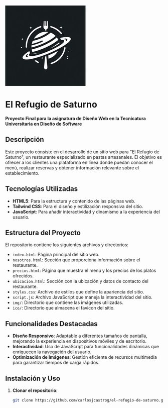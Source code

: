 ![Logo de El Refugio de Saturno](img/logo.jpg)
# El Refugio de Saturno

**Proyecto Final para la asignatura de Diseño Web en la Tecnicatura Universitaria en Diseño de Software**

## Descripción

Este proyecto consiste en el desarrollo de un sitio web para "El Refugio de Saturno", un restaurante especializado en pastas artesanales. El objetivo es ofrecer a los clientes una plataforma en línea donde puedan conocer el menú, realizar reservas y obtener información relevante sobre el establecimiento.

## Tecnologías Utilizadas

- **HTML5**: Para la estructura y contenido de las páginas web.
- **Tailwind CSS**: Para el diseño y estilización responsiva del sitio.
- **JavaScript**: Para añadir interactividad y dinamismo a la experiencia del usuario.

## Estructura del Proyecto
El repositorio contiene los siguientes archivos y directorios:

- `index.html`: Página principal del sitio web.
- `nosotros.html`: Sección que proporciona información sobre el restaurante.
- `precios.html`: Página que muestra el menú y los precios de los platos ofrecidos.
- `ubicacion.html`: Sección con la ubicación y datos de contacto del restaurante.
- `styles.css`: Archivo de estilos que define la apariencia del sitio.
- `script.js`: Archivo JavaScript que maneja la interactividad del sitio.
- `img/`: Directorio que contiene las imágenes utilizadas.
- `ico/`: Directorio que almacena el favicon del sitio.

## Funcionalidades Destacadas

- **Diseño Responsivo**: Adaptable a diferentes tamaños de pantalla, mejorando la experiencia en dispositivos móviles y de escritorio.
- **Interactividad**: Uso de JavaScript para funcionalidades dinámicas que enriquecen la navegación del usuario.
- **Optimización de Imágenes**: Gestión eficiente de recursos multimedia para garantizar tiempos de carga rápidos.

## Instalación y Uso

1. **Clonar el repositorio**:
   ```bash
   git clone https://github.com/carlosjcastrog/el-refugio-de-saturno.git
